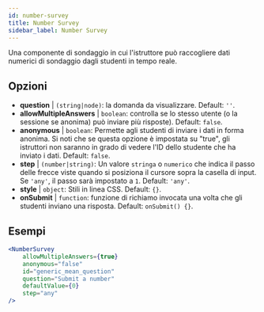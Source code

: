 ```yaml
---
id: number-survey
title: Number Survey
sidebar_label: Number Survey
---
```


Una componente di sondaggio in cui l'istruttore può raccogliere dati numerici di sondaggio dagli studenti in tempo reale.

## Opzioni

* __question__ | `(string|node)`: la domanda da visualizzare. Default: `''`.
* __allowMultipleAnswers__ | `boolean`: controlla se lo stesso utente (o la sessione se anonima) può inviare più risposte). Default: `false`.
* __anonymous__ | `boolean`: Permette agli studenti di inviare i dati in forma anonima. Si noti che se questa opzione è impostata su "true", gli istruttori non saranno in grado di vedere l'ID dello studente che ha inviato i dati. Default: `false`.
* __step__ | `(number|string)`: Un valore `stringa` o `numerico` che indica il passo delle frecce viste quando si posiziona il cursore sopra la casella di input. Se `'any'`, il passo sarà impostato a `1`. Default: `'any'`.
* __style__ | `object`: Stili in linea CSS. Default: `{}`.
* __onSubmit__ | `function`: funzione di richiamo invocata una volta che gli studenti inviano una risposta. Default: `onSubmit() {}`.


## Esempi

```jsx live
<NumberSurvey
    allowMultipleAnswers={true}
    anonymous="false"
    id="generic_mean_question"
    question="Submit a number"
    defaultValue={0}
    step="any"
/>
```

